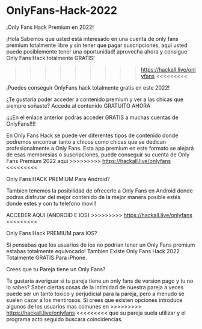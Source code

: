 # OnlyFans-Hack-2022
¡Only Fans Hack Premium en 2022!

¡Hola Sabemos que usted está interesado en una cuenta de only fans premium totalmente libre y sin tener que pagar suscripciones, aquí usted puede posiblemente tener una oportunidad! aprovecha ahora y consigue Only Fans Hack totalmente GRATIS!

>>>>>>>>> https://hackall.live/onlyfans <<<<<<<<<

¡Puedes conseguir OnlyFans hack totalmente gratis en este 2022! 

¿Te gustaría poder acceder a contenido premium y ver a las chicas que siempre soñaste? Accede al contenido GRATUITO AHORA

¡¡¡¡En el enlace anterior podrás acceder GRATIS a muchas cuentas de OnlyFans!!!!

En Only Fans Hack se puede ver diferentes tipos de contenido donde podremos encontrar tanto a chicos como chicas que se dedican profesionalmente a Only Fans. Esta app premium en este formato se alejará de esas membresias o suscripciones, puede conseguir su cuenta de Only Fans Premium 2022 aqui >>>>>>>>> https://hackall.live/onlyfans <<<<<<<<<

Only Fans HACK PREMIUM Para Android?

Tambien tenemos la posibilidad de ofrecerle a Only Fans en Android donde podras disfrutar del mejor contenido de la mejor manera posible estés donde estes y con tu telefono movil! 

ACCEDER AQUI (ANDROID E IOS) >>>>>>>>> https://hackall.live/onlyfans <<<<<<<<<

Only Fans Hack PREMIUM para IOS?

Si pensabas que los usuarios de ios no podrian tener un Only Fans premium estabas totalmente equivocado! Tambien Existe Only Fans Hack 2022 Totalmente GRATIS Para iPhone.

Crees que tu Pareja tiene un Only Fans?

Te gustaria averiguar si tu pareja tiene un only fans de version pago y tu no lo sabes? Saber ciertas cosas de la intimidad de nuestra pareja a veces puede ser un tanto toxico y perjudicial para la pareja, pero a menudo se suelen cazar a los mentirosos. Si crees que existen opciones introduce algunos de los usuarios mas comunes en >>>>>>>>> https://hackall.live/onlyfans <<<<<<<<< que su pareja suela utilizar y el programa acto seguido buscara coincidencias. 

